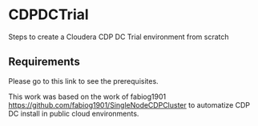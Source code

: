 # CDPDCTrial
Steps to create a Cloudera CDP DC Trial environment from scratch

## Requirements

Please go to this link to see the prerequisites.

This work was based on the work of fabiog1901 https://github.com/fabiog1901/SingleNodeCDPCluster to automatize CDP DC install in public cloud environments.
